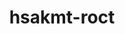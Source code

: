 ---
title: "hsakmt-roct"
layout: cache
categories: [package, develop]
meta: {"compilers": ["gcc@=11.1.0", "gcc@=11.4.0", "gcc@=13.2.0"], "num_specs": 36, "num_specs_by_stack": {"gpu-tests": 26, "hep": 5, "ml-linux-x86_64-rocm": 5, "root": 36}, "oss": ["ubuntu20.04", "ubuntu22.04", "ubuntu24.04"], "platforms": ["linux"], "stacks": ["gpu-tests", "hep", "ml-linux-x86_64-rocm", "root"], "targets": ["x86_64_v3"], "versions": ["5.5.1", "5.6.1", "5.7.1", "6.1.2"]}
spec_details: [{"compiler": "gcc@=11.1.0", "hash": "22an572l5qz4myyxtbsgcllkkox3hhd4", "os": "ubuntu20.04", "platform": "linux", "size": "-", "stacks": ["gpu-tests", "root"], "target": "x86_64_v3", "variants": ["build_system=cmake", "build_type=Release", "generator=make", "~ipo", "+shared"], "versions": ["5.6.1"]}, {"compiler": "gcc@=11.1.0", "hash": "4ii2a55bnldnmfsq2c7yenxsdztncfva", "os": "ubuntu20.04", "platform": "linux", "size": "-", "stacks": ["gpu-tests", "root"], "target": "x86_64_v3", "variants": ["build_system=cmake", "build_type=Release", "generator=make", "~ipo", "+shared"], "versions": ["5.6.1"]}, {"compiler": "gcc@=13.2.0", "hash": "4msjjhkyjur2nsslogbab4crctyqdidz", "os": "ubuntu24.04", "platform": "linux", "size": "-", "stacks": ["ml-linux-x86_64-rocm", "root"], "target": "x86_64_v3", "variants": ["~asan", "build_system=cmake", "build_type=Release", "generator=make", "~ipo", "+shared"], "versions": ["6.1.2"]}, {"compiler": "gcc@=11.1.0", "hash": "54s6oxf3lmgcsfwrcicifrh36q4csvgt", "os": "ubuntu20.04", "platform": "linux", "size": "-", "stacks": ["gpu-tests", "root"], "target": "x86_64_v3", "variants": ["build_system=cmake", "build_type=Release", "generator=make", "~ipo", "+shared"], "versions": ["5.6.1"]}, {"compiler": "gcc@=11.1.0", "hash": "5lggcybdoqumpmg56emi6hsl4lwe2q2w", "os": "ubuntu20.04", "platform": "linux", "size": "-", "stacks": ["gpu-tests", "root"], "target": "x86_64_v3", "variants": ["build_system=cmake", "build_type=Release", "generator=make", "~ipo", "+shared"], "versions": ["5.6.1"]}, {"compiler": "gcc@=11.1.0", "hash": "5mbfa3c33yh7nfgbotlqwsfhavfrh5hw", "os": "ubuntu20.04", "platform": "linux", "size": "-", "stacks": ["gpu-tests", "root"], "target": "x86_64_v3", "variants": ["build_system=cmake", "build_type=Release", "generator=make", "~ipo", "+shared"], "versions": ["5.6.1"]}, {"compiler": "gcc@=11.1.0", "hash": "6d63awxztfyscnazowi6uk5gqsrgpy2w", "os": "ubuntu20.04", "platform": "linux", "size": "-", "stacks": ["gpu-tests", "root"], "target": "x86_64_v3", "variants": ["build_system=cmake", "build_type=Release", "generator=make", "~ipo", "+shared"], "versions": ["5.6.1"]}, {"compiler": "gcc@=11.1.0", "hash": "6ybbc3w2fctihehhdr5tadebsxnqet4y", "os": "ubuntu20.04", "platform": "linux", "size": "-", "stacks": ["gpu-tests", "root"], "target": "x86_64_v3", "variants": ["build_system=cmake", "build_type=Release", "generator=make", "~ipo", "+shared"], "versions": ["5.6.1"]}, {"compiler": "gcc@=13.2.0", "hash": "7yuwfbzzyl5uaoqhxssyxsuiebpmxtny", "os": "ubuntu24.04", "platform": "linux", "size": "-", "stacks": ["ml-linux-x86_64-rocm", "root"], "target": "x86_64_v3", "variants": ["~asan", "build_system=cmake", "build_type=Release", "generator=make", "~ipo", "+shared"], "versions": ["6.1.2"]}, {"compiler": "gcc@=11.1.0", "hash": "7zbvcvcpmijjjhnsde2nhbip5mq256cz", "os": "ubuntu20.04", "platform": "linux", "size": "-", "stacks": ["gpu-tests", "root"], "target": "x86_64_v3", "variants": ["build_system=cmake", "build_type=Release", "generator=make", "~ipo", "+shared"], "versions": ["5.6.1"]}, {"compiler": "gcc@=11.1.0", "hash": "a63mf6jjg7w4dplavulhde6lrcbxdixt", "os": "ubuntu20.04", "platform": "linux", "size": "-", "stacks": ["gpu-tests", "root"], "target": "x86_64_v3", "variants": ["build_system=cmake", "build_type=Release", "generator=make", "~ipo", "+shared"], "versions": ["5.6.1"]}, {"compiler": "gcc@=11.4.0", "hash": "al4e7r4pbhl7dh6skxxuu55i4leau7qw", "os": "ubuntu22.04", "platform": "linux", "size": "-", "stacks": ["hep", "root"], "target": "x86_64_v3", "variants": ["~asan", "build_system=cmake", "build_type=Release", "generator=make", "~ipo", "+shared"], "versions": ["5.7.1"]}, {"compiler": "gcc@=11.4.0", "hash": "b67vbrcdmax7aaps6mq73e7xrzjk6sjx", "os": "ubuntu22.04", "platform": "linux", "size": "-", "stacks": ["hep", "root"], "target": "x86_64_v3", "variants": ["~asan", "build_system=cmake", "build_type=Release", "generator=make", "~ipo", "+shared"], "versions": ["5.7.1"]}, {"compiler": "gcc@=11.4.0", "hash": "bvranzgxkhu2lohenkb74lvjokzmwuu6", "os": "ubuntu22.04", "platform": "linux", "size": "-", "stacks": ["hep", "root"], "target": "x86_64_v3", "variants": ["~asan", "build_system=cmake", "build_type=Release", "generator=make", "~ipo", "+shared"], "versions": ["5.7.1"]}, {"compiler": "gcc@=11.1.0", "hash": "cgspdannjyeliexvf73baf4qe64e3edx", "os": "ubuntu20.04", "platform": "linux", "size": "-", "stacks": ["gpu-tests", "root"], "target": "x86_64_v3", "variants": ["build_system=cmake", "build_type=Release", "generator=make", "~ipo", "+shared"], "versions": ["5.6.1"]}, {"compiler": "gcc@=13.2.0", "hash": "cwqnehtszrdniutze55fiye3bbe2rzxl", "os": "ubuntu24.04", "platform": "linux", "size": "-", "stacks": ["ml-linux-x86_64-rocm", "root"], "target": "x86_64_v3", "variants": ["~asan", "build_system=cmake", "build_type=Release", "generator=make", "~ipo", "+shared"], "versions": ["6.1.2"]}, {"compiler": "gcc@=11.1.0", "hash": "esytj6ewojnrvo6w36wu2uvo3v5gq7dr", "os": "ubuntu20.04", "platform": "linux", "size": "-", "stacks": ["gpu-tests", "root"], "target": "x86_64_v3", "variants": ["build_system=cmake", "build_type=Release", "generator=make", "~ipo", "+shared"], "versions": ["5.6.1"]}, {"compiler": "gcc@=11.1.0", "hash": "fhqaqkfotkf7uni5hoxevanjko6c2tod", "os": "ubuntu20.04", "platform": "linux", "size": "-", "stacks": ["gpu-tests", "root"], "target": "x86_64_v3", "variants": ["build_system=cmake", "build_type=Release", "generator=make", "~ipo", "+shared"], "versions": ["5.6.1"]}, {"compiler": "gcc@=11.1.0", "hash": "fvfo4jinhun3y3mh3iscqw25ugjramyj", "os": "ubuntu20.04", "platform": "linux", "size": "-", "stacks": ["gpu-tests", "root"], "target": "x86_64_v3", "variants": ["build_system=cmake", "build_type=Release", "generator=make", "~ipo", "+shared"], "versions": ["5.6.1"]}, {"compiler": "gcc@=11.1.0", "hash": "gdxgdipt2npyz5wxehjgvfulnc7fy6xj", "os": "ubuntu20.04", "platform": "linux", "size": "-", "stacks": ["gpu-tests", "root"], "target": "x86_64_v3", "variants": ["build_system=cmake", "build_type=Release", "generator=make", "~ipo", "+shared"], "versions": ["5.6.1"]}, {"compiler": "gcc@=11.1.0", "hash": "ghp5fb7qzzr6bms6yrshlkj2mmcutgxw", "os": "ubuntu20.04", "platform": "linux", "size": "-", "stacks": ["gpu-tests", "root"], "target": "x86_64_v3", "variants": ["build_system=cmake", "build_type=Release", "generator=make", "~ipo", "+shared"], "versions": ["5.6.1"]}, {"compiler": "gcc@=11.1.0", "hash": "gli6srjx6e4fyylgtoaergcy7yup6kf3", "os": "ubuntu20.04", "platform": "linux", "size": "-", "stacks": ["gpu-tests", "root"], "target": "x86_64_v3", "variants": ["build_system=cmake", "build_type=Release", "generator=make", "~ipo", "+shared"], "versions": ["5.6.1"]}, {"compiler": "gcc@=11.1.0", "hash": "glurkuy7wolbyaq4n5unhw4op5u6z5xi", "os": "ubuntu20.04", "platform": "linux", "size": "-", "stacks": ["gpu-tests", "root"], "target": "x86_64_v3", "variants": ["build_system=cmake", "build_type=Release", "generator=make", "~ipo", "+shared"], "versions": ["5.6.1"]}, {"compiler": "gcc@=11.1.0", "hash": "hzu72kbapxz6dubzqlm3qmxbzvd2kpci", "os": "ubuntu20.04", "platform": "linux", "size": "-", "stacks": ["gpu-tests", "root"], "target": "x86_64_v3", "variants": ["build_system=cmake", "build_type=Release", "generator=make", "~ipo", "+shared"], "versions": ["5.6.1"]}, {"compiler": "gcc@=11.4.0", "hash": "j5alsthd6sfsqnul4cu2rkqpkloyxg7e", "os": "ubuntu22.04", "platform": "linux", "size": "-", "stacks": ["hep", "root"], "target": "x86_64_v3", "variants": ["~asan", "build_system=cmake", "build_type=Release", "generator=make", "~ipo", "+shared"], "versions": ["5.7.1"]}, {"compiler": "gcc@=11.1.0", "hash": "kxyg5ni2mbigiim5xmu7i33q4einotjw", "os": "ubuntu20.04", "platform": "linux", "size": "-", "stacks": ["gpu-tests", "root"], "target": "x86_64_v3", "variants": ["build_system=cmake", "build_type=Release", "generator=make", "~ipo", "+shared"], "versions": ["5.6.1"]}, {"compiler": "gcc@=13.2.0", "hash": "m545z4fa5bz3pvdm25lo46errjzb3vz4", "os": "ubuntu24.04", "platform": "linux", "size": "-", "stacks": ["ml-linux-x86_64-rocm", "root"], "target": "x86_64_v3", "variants": ["~asan", "build_system=cmake", "build_type=Release", "generator=make", "~ipo", "+shared"], "versions": ["6.1.2"]}, {"compiler": "gcc@=11.1.0", "hash": "mujohvrbatnhbgenztmem7g3kulcytan", "os": "ubuntu20.04", "platform": "linux", "size": "-", "stacks": ["gpu-tests", "root"], "target": "x86_64_v3", "variants": ["build_system=cmake", "build_type=Release", "generator=make", "~ipo", "+shared"], "versions": ["5.6.1"]}, {"compiler": "gcc@=11.1.0", "hash": "qpgisodi2a6dj7stzuub6vd7wugun6sg", "os": "ubuntu20.04", "platform": "linux", "size": "-", "stacks": ["gpu-tests", "root"], "target": "x86_64_v3", "variants": ["build_system=cmake", "build_type=Release", "generator=make", "~ipo", "+shared"], "versions": ["5.6.1"]}, {"compiler": "gcc@=11.1.0", "hash": "s3miwiywhbvdzuhvg6ok7izl3n4ax44z", "os": "ubuntu20.04", "platform": "linux", "size": "-", "stacks": ["gpu-tests", "root"], "target": "x86_64_v3", "variants": ["build_system=cmake", "build_type=Release", "generator=make", "~ipo", "+shared"], "versions": ["5.6.1"]}, {"compiler": "gcc@=11.1.0", "hash": "s4vbes4tvugsskyjxr4vuq3jrpgphm7r", "os": "ubuntu20.04", "platform": "linux", "size": "-", "stacks": ["gpu-tests", "root"], "target": "x86_64_v3", "variants": ["build_system=cmake", "build_type=Release", "generator=make", "~ipo", "+shared"], "versions": ["5.6.1"]}, {"compiler": "gcc@=11.1.0", "hash": "t43wich2rprmuu33iclqmumv2p6ocyof", "os": "ubuntu20.04", "platform": "linux", "size": "-", "stacks": ["gpu-tests", "root"], "target": "x86_64_v3", "variants": ["build_system=cmake", "build_type=Release", "generator=make", "~ipo", "+shared"], "versions": ["5.5.1"]}, {"compiler": "gcc@=11.4.0", "hash": "tkr6pkowdatyzryvcv3z44jvnrcru4jx", "os": "ubuntu22.04", "platform": "linux", "size": "-", "stacks": ["hep", "root"], "target": "x86_64_v3", "variants": ["~asan", "build_system=cmake", "build_type=Release", "generator=make", "~ipo", "+shared"], "versions": ["5.7.1"]}, {"compiler": "gcc@=11.1.0", "hash": "w5fjmwsida3xtqp3dxxlpkxyyztxejyo", "os": "ubuntu20.04", "platform": "linux", "size": "-", "stacks": ["gpu-tests", "root"], "target": "x86_64_v3", "variants": ["build_system=cmake", "build_type=Release", "generator=make", "~ipo", "+shared"], "versions": ["5.6.1"]}, {"compiler": "gcc@=13.2.0", "hash": "wuwzbbjn3vaj2dztwilxbgbac6kiz6b5", "os": "ubuntu24.04", "platform": "linux", "size": "-", "stacks": ["ml-linux-x86_64-rocm", "root"], "target": "x86_64_v3", "variants": ["~asan", "build_system=cmake", "build_type=Release", "generator=make", "~ipo", "+shared"], "versions": ["6.1.2"]}, {"compiler": "gcc@=11.1.0", "hash": "x23l3hbeiepj7qppnvezz3i3thlurmwa", "os": "ubuntu20.04", "platform": "linux", "size": "-", "stacks": ["gpu-tests", "root"], "target": "x86_64_v3", "variants": ["build_system=cmake", "build_type=Release", "generator=make", "~ipo", "+shared"], "versions": ["5.6.1"]}]
---